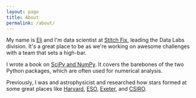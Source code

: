 ```yaml
---
layout: page
title: About
permalink: /about/
---
```


My name is [Eli](https://twitter.com/astrobiased) and I'm data scientist at
[Stitch Fix](http://technology.stitchfix.com/), leading the Data Labs division.
It's a great place to be as we're working on awesome challenges with a team
that sets a high-bar.

I wrote a book on [SciPy and NumPy](http://shop.oreilly.com/product/0636920020219.do).
It covers the barebones of the two Python packages, which are
often used for numerical analysis.

Previously, I was and astrophysicist and researched how stars formed at
some great places like [Harvard](http://www.cfa.harvard.edu/),
[ESO](http://www.eso.org/public/), [Exeter](http://www.exeter.ac.uk/),
and [CSIRO](http://www.csiro.au/).
